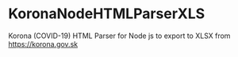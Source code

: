 # KoronaNodeHTMLParserXLS
Korona (COVID-19) HTML Parser for Node js to export to XLSX from https://korona.gov.sk
